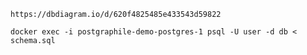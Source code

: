 `https://dbdiagram.io/d/620f4825485e433543d59822`

`docker exec -i postgraphile-demo-postgres-1 psql -U user -d db < schema.sql`